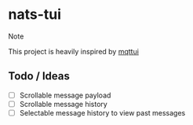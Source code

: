 # nats-tui

> [!NOTE]
> This project is heavily inspired by [mqttui](https://github.com/EdJoPaTo/mqttui)

## Todo / Ideas

- [ ] Scrollable message payload
- [ ] Scrollable message history
- [ ] Selectable message history to view past messages
